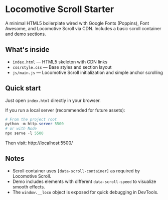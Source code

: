 # Locomotive Scroll Starter

A minimal HTML5 boilerplate wired with Google Fonts (Poppins), Font Awesome, and Locomotive Scroll via CDN. Includes a basic scroll container and demo sections.

## What's inside

- `index.html` — HTML5 skeleton with CDN links
- `css/style.css` — Base styles and section layout
- `js/main.js` — Locomotive Scroll initialization and simple anchor scrolling

## Quick start

Just open `index.html` directly in your browser.

If you run a local server (recommended for future assets):

```powershell
# From the project root
python -m http.server 5500
# or with Node
npx serve -l 5500
```

Then visit: http://localhost:5500/

## Notes

- Scroll container uses `[data-scroll-container]` as required by Locomotive Scroll.
- Demo includes elements with different `data-scroll-speed` to visualize smooth effects.
- The `window.__loco` object is exposed for quick debugging in DevTools.
